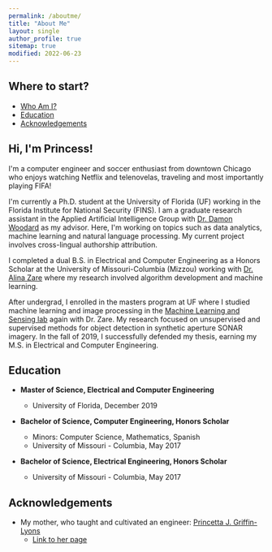 ```yaml
---
permalink: /aboutme/
title: "About Me"
layout: single
author_profile: true
sitemap: true
modified: 2022-06-23
---
```

## Where to start?
* [Who Am I?](#hi,-i'm-princess!)
* [Education](#education)
* [Acknowledgements](#acknowledgements)

## Hi, I'm Princess!
I'm a computer engineer and soccer enthusiast from downtown Chicago who enjoys watching Netflix and telenovelas, traveling and most importantly playing FIFA!

I'm currently a Ph.D. student at the University of Florida (UF) working in the Florida Institute for National Security (FINS). I am a graduate research assistant in the Applied Artificial Intelligence Group with [Dr. Damon Woodard](http://damonwoodard.com) as my advisor. Here, I'm working on topics such as data analytics, machine learning and natural language processing. My current project involves cross-lingual authorship attribution.

I completed a dual B.S. in Electrical and Computer Engineering as a Honors Scholar at the University of Missouri-Columbia (Mizzou) working with [Dr. Alina Zare](https://faculty.eng.ufl.edu/machine-learning/people/faculty/) where my research involved algorithm development and machine learning.

After undergrad, I enrolled in the masters program at UF where I studied machine learning and image processing in the [Machine Learning and Sensing lab](https://faculty.eng.ufl.edu/machine-learning/machine-learning-sensing-lab/) again with Dr. Zare. My research focused on unsupervised and supervised methods for object detection in synthetic aperture SONAR imagery. In the fall of 2019, I successfully defended my thesis, earning my M.S. in Electrical and Computer Engineering.

## Education
* **Master of Science, Electrical and Computer Engineering**
  * University of Florida, December 2019

* **Bachelor of Science, Computer Engineering, Honors Scholar**
  * Minors: Computer Science, Mathematics, Spanish
  * University of Missouri - Columbia, May 2017

* **Bachelor of Science, Electrical Engineering, Honors Scholar**
  * University of Missouri - Columbia, May 2017

## Acknowledgements
* My mother, who taught and cultivated an engineer: [Princetta J. Griffin-Lyons](/assets/documents/PrincettaLyons2022.pdf)
  * [Link to her page](/princetta/)
